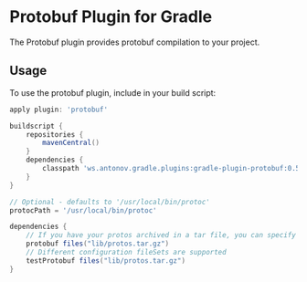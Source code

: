 # Protobuf Plugin for Gradle
The Protobuf plugin provides protobuf compilation to your project.

## Usage
To use the protobuf plugin, include in your build script:

```groovy
apply plugin: 'protobuf'

buildscript {
    repositories {
        mavenCentral()
    }
    dependencies {
        classpath 'ws.antonov.gradle.plugins:gradle-plugin-protobuf:0.5'
    }
}

// Optional - defaults to '/usr/local/bin/protoc'
protocPath = '/usr/local/bin/protoc'

dependencies {
    // If you have your protos archived in a tar file, you can specify that as a dependency
    protobuf files("lib/protos.tar.gz")
    // Different configuration fileSets are supported
    testProtobuf files("lib/protos.tar.gz")
}
```

